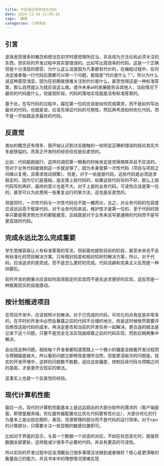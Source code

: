 ```yaml
---
title: 不应该过早的优化代码
date: 2024-11-10 22:05:18
tags:  编程
categories: 心得体会
---
```

## 引言
逐渐发现很多的概念和想法在初学时感觉理所应当，并且视为方法论和必须关注的东西，但实际的开发过程中其实是错误的。比如写出高效率的代码，这是一个正确但是十分浅显的感受，为什么这么说是因为凡事都有代价的，在编程过程中，任何决定或者每一行代码后面都可以带一个问题，那就是“代价是什么？”。所以为什么说这种感受浅显，因为在初期我很难关注到代价是什么，甚至觉得这是一种标准答案，那么自然就认为就应该这么做。或许未来ai的发展能告诉其他人，当前情况下最优的代码是什么，但是现阶段，代码的落地实现就是没有标准答案的。

基于此，在写代码的过程中，摆在第一位的应该是如何完成需求，而不是如何写出最优的代码，也就是说，应该先保证代码的可用性，然后再考虑如何优化代码，而不是一开始就追求最优的代码。

## 反直觉
类似的概念还有很多，我开始认识到过去接触的一些明显正确和错误的结论其实大多是狭隘的。而真正开发时的经验往往是反直觉的。

比如：代码能跑就行。这样的调侃第一眼看的时候肯定是觉得搞笑并且不应该的。但对于业务代码能做到这一步就足够了，因为本身就算一次性代码（项目与项目之间难以复用，且需求改动频繁）。但是，对于一些底层代码，这些代码是必须追求稳定的，因为它们是基础，是支撑上层代码的，如果这些代码写的不好，那么上层代码写的再好，最终的意义也是不大。对于上层的业务代码，可读性应该是第一位的，甚至可以为此使用一些重复运行的笨方法，这也是反直觉的。

但是同时，一次性代码与一次性代码也不能一概而论，总之，对业务代码的包容度应该远远高于框架代码，对于业务代码来说，维护性才是第一位的，至于代码的效率只要是需求侧允许的都能接受，总结就是对于业务来说写更通用的代码而不是写更高效的代码。

## 完成永远比怎么完成重要
学生思维容易让人有标准答案的写法，但前面也提到目前的阶段，甚至未来也不会有标准化的项目解决方案，只有相对较差和相对较好的解决方案，所以，对于代码，应该追求的是完成，而不是怎么更好的完成。代码洁癖和完美主义反而是一种绊脚石。

软件开发的侧重点应该如何高效稳定的实现而不是去追求更好的实现，这反而是一种脱离现实的自我感动。

## 按计划推进项目
在项目开发中，应该按照计划推进。对于已完成的代码，可优化的点肯定是非常多的，在平时的开发中必然会暴露之前的代码不合理的地方，但是这时候依然需要评估修改这段代码的成本，再决定是否和当前的开发任务一起解决。更合适的做法是记录下这个问题，只要不是完全无法实现就顺着之前的代码实现，而到后期再集中解决。

会出现这种问题，相信每个开发者都知道思路上一个微小的偏差会随着开发过程而与预期越差越大，所以看到问题立即修改是理所当然。但是更深层次的问题是，现实的开发环境中，这样的问题数不胜数，适应这些偏差，控制后续代码与预期之间的差距，才是更符合现实的做法。

这事实上也是一个反直觉的经验。

## 现代计算机性能
最后一点，现代的计算机性能基本上是远远超出的大部分软件的需求的（客户端层面，即使是服务端，优化服务器配置也比优化代码更有性价比），大部分优化的行为基本上是出现在图形，表现，资源管理的部分而不是代码的运行效率。对于cpu的计算部分，只需要关注一些显眼的敏感位置即可。

比如对于界面的显示，与其一个数据一个状态的对应，不如在状态变化时，直接将数据全部更新，这样能减少很多不必要的代码，并且有更高的可读性。


<span class="heimu">所以实际的开发过程中应该清醒自己很多事情没法做到或者做好？核心是更清晰的衡量自己的能力，并且书本中的理想情况很难实现</span>